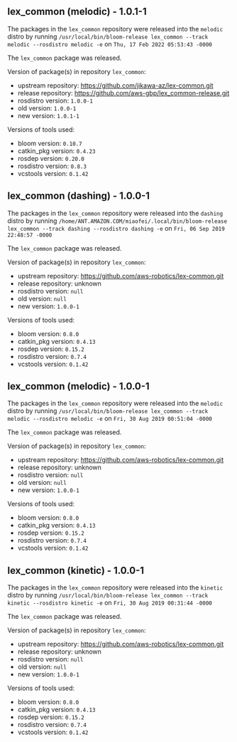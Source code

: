## lex_common (melodic) - 1.0.1-1

The packages in the `lex_common` repository were released into the `melodic` distro by running `/usr/local/bin/bloom-release lex_common --track melodic --rosdistro melodic -e` on `Thu, 17 Feb 2022 05:53:43 -0000`

The `lex_common` package was released.

Version of package(s) in repository `lex_common`:

- upstream repository: https://github.com/jikawa-az/lex-common.git
- release repository: https://github.com/aws-gbp/lex_common-release.git
- rosdistro version: `1.0.0-1`
- old version: `1.0.0-1`
- new version: `1.0.1-1`

Versions of tools used:

- bloom version: `0.10.7`
- catkin_pkg version: `0.4.23`
- rosdep version: `0.20.0`
- rosdistro version: `0.8.3`
- vcstools version: `0.1.42`


## lex_common (dashing) - 1.0.0-1

The packages in the `lex_common` repository were released into the `dashing` distro by running `/home/ANT.AMAZON.COM/miaofei/.local/bin/bloom-release lex_common --track dashing --rosdistro dashing -e` on `Fri, 06 Sep 2019 22:48:57 -0000`

The `lex_common` package was released.

Version of package(s) in repository `lex_common`:

- upstream repository: https://github.com/aws-robotics/lex-common.git
- release repository: unknown
- rosdistro version: `null`
- old version: `null`
- new version: `1.0.0-1`

Versions of tools used:

- bloom version: `0.8.0`
- catkin_pkg version: `0.4.13`
- rosdep version: `0.15.2`
- rosdistro version: `0.7.4`
- vcstools version: `0.1.42`


## lex_common (melodic) - 1.0.0-1

The packages in the `lex_common` repository were released into the `melodic` distro by running `/usr/local/bin/bloom-release lex_common --track melodic --rosdistro melodic -e` on `Fri, 30 Aug 2019 00:51:04 -0000`

The `lex_common` package was released.

Version of package(s) in repository `lex_common`:

- upstream repository: https://github.com/aws-robotics/lex-common.git
- release repository: unknown
- rosdistro version: `null`
- old version: `null`
- new version: `1.0.0-1`

Versions of tools used:

- bloom version: `0.8.0`
- catkin_pkg version: `0.4.13`
- rosdep version: `0.15.2`
- rosdistro version: `0.7.4`
- vcstools version: `0.1.42`


## lex_common (kinetic) - 1.0.0-1

The packages in the `lex_common` repository were released into the `kinetic` distro by running `/usr/local/bin/bloom-release lex_common --track kinetic --rosdistro kinetic -e` on `Fri, 30 Aug 2019 00:31:44 -0000`

The `lex_common` package was released.

Version of package(s) in repository `lex_common`:

- upstream repository: https://github.com/aws-robotics/lex-common.git
- release repository: unknown
- rosdistro version: `null`
- old version: `null`
- new version: `1.0.0-1`

Versions of tools used:

- bloom version: `0.8.0`
- catkin_pkg version: `0.4.13`
- rosdep version: `0.15.2`
- rosdistro version: `0.7.4`
- vcstools version: `0.1.42`


